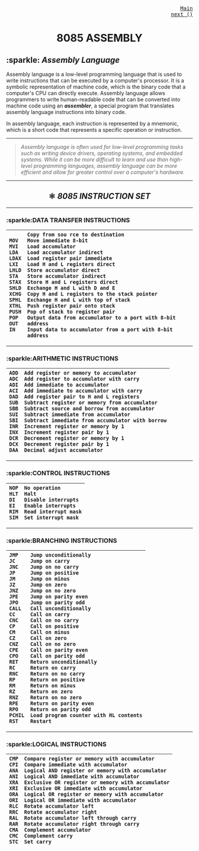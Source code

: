 <p align="right">
<kbd>
<a href="https://github.com/Sid-WC121/Microprocessor-and-Microcontroller" >Main</a><br>
</kbd>
<kbd>
<a href="https://github.com/Sid-WC121/Microprocessor-and-Microcontroller" >next ()</a>
</kbd>
<br>
<h1 align="center"> 8085 ASSEMBLY </h1>
<h2> :sparkle: <em>Assembly Language</em> </h2>
<p>Assembly language is a low-level programming language that is used to write instructions that can be executed by a computer's processor. It is a symbolic representation of machine code, which is the binary code that a computer's CPU can directly execute. Assembly language allows programmers to write human-readable code that can be converted into machine code using an <i><b>assembler</b></i>, a special program that translates assembly language instructions into binary code.</p>
<p>In assembly language, each instruction is represented by a mnemonic, which is a short code that represents a specific operation or instruction.</p>

***
>_Assembly language is often used for low-level programming tasks such as writing device drivers, operating systems, and embedded systems. While it can be more difficult to learn and use than high-level programming languages, assembly language can be more efficient and allow for greater control over a computer's hardware._
***

<h2 align="center"> ⚛️ <em>8085 INSTRUCTION SET</em> </h2>

***
<h3>:sparkle:DATA TRANSFER INSTRUCTIONS</h3>

| `MOV` <br >`MVI` <br> `LDA` <br> `LDAX` <br> `LXI` <br> `LHLD` <br> `STA` <br> `STAX` <br> `SHLD` <br> `XCHG` <br> `SPHL` <br> `XTHL` <br> `PUSH` <br> `POP` <br> `OUT` <br> `IN`| `Copy from sou rce to destination` <br> `Move immediate 8-bit` <br> `Load accumulator` <br> `Load accumulator indirect` <br> `Load register pair immediate` <br> `Load H and L registers direct` <br> `Store accumulator direct` <br> `Store accumulator indirect` <br> `Store H and L registers direct` <br> `Exchange H and L with D and E` <br> `Copy H and L registers to the stack pointer` <br> `Exchange H and L with top of stack` <br> `Push register pair onto stack` <br> `Pop of stack to register pair` <br> `Output data from accumulator to a port with 8-bit address` <br> `Input data to accumulator from a port with 8-bit address`|
| :---        |    :---   |
***

<h3>:sparkle:ARITHMETIC INSTRUCTIONS</h3>

| `ADD` <br >`ADC` <br> `ADI` <br> `ACI` <br> `DAD` <br> `SUB` <br> `SBB` <br> `SUI` <br> `SBI` <br> `INR` <br> `INX` <br> `DCR` <br> `DCX` <br> `DAA`| `Add register or memory to accumulator` <br >`Add register to accumulator with carry` <br> `Add immediate to accumulator` <br> `Add immediate to accumulator with carry` <br> `Add register pair to H and L registers` <br> `Subtract register or memory from accumulator` <br> `Subtract source and borrow from accumulator` <br> `Subtract immediate from accumulator` <br> `Subtract immediate from accumulator with borrow` <br> `Increment register or memory by 1` <br> `Increment register pair by 1` <br> `Decrement register or memory by 1` <br> `Decrement register pair by 1` <br> `Decimal adjust accumulator`|
| :---        |    :---   |

***
<h3>:sparkle:CONTROL INSTRUCTIONS</h3>

| `NOP` <br >`HLT` <br> `DI` <br> `EI` <br> `RIM` <br> `SIM` | `No operation` <br >`Halt` <br> `Disable interrupts` <br> `Enable interrupts` <br> `Read interrupt mask` <br> `Set interrupt mask` |
| :---        |    :---   |

***
<h3>:sparkle:BRANCHING INSTRUCTIONS</h3>

|`JMP` <br >`JC` <br> `JNC` <br> `JP` <br> `JM` <br> `JZ` <br> `JNZ` <br> `JPE` <br> `JPO` <br> `CALL` <br> `CC` <br> `CNC` <br> `CP` <br> `CM` <br >`CZ` <br> `CNZ` <br> `CPE` <br> `CPO` <br> `RET` <br> `RC` <br> `RNC` <br> `RP` <br> `RM` <br> `RZ` <br> `RNZ` <br> `RPE`<br> `RPO` <br> `PCHIL` <br> `RST`|`Jump unconditionally` <br >`Jump on carry` <br> `Jump on no carry` <br> `Jump on positive` <br> `Jump on minus` <br> `Jump on zero` <br> `Jump on no zero` <br> `Jump on parity even` <br> `Jump on parity odd` <br> `Call unconditionally` <br> `Call on carry` <br> `Call on no carry` <br> `Call on positive` <br> `Call on minus` <br > `Call on zero` <br> `Call on no zero` <br> `Call on parity even` <br> `Call on parity odd` <br> `Return unconditionally` <br> `Return on carry` <br> `Return on no carry` <br> `Return on positive` <br> `Return on minus` <br> `Return on zero` <br> `Return on no zero` <br> `Return on parity even`<br> `Return on parity odd` <br> `Load program counter with HL contents` <br> `Restart`|
| :---        |    :---   |

***
<h3>:sparkle:LOGICAL INSTRUCTIONS</h3>

|`CMP` <br >`CPI` <br> `ANA` <br> `ANI` <br> `XRA` <br> `XRI` <br> `ORA` <br> `ORI` <br> `RLC` <br> `RRC` <br> `RAL` <br> `RAR` <br> `CMA` <br> `CMC` <br> `STC`|`Compare register or memory with accumulator` <br> `Compare immediate with accumulator` <br> `Logical AND register or memory with accumulator` <br> `Logical AND immediate with accumulator` <br> `Exclusive OR register or memory with accumulator` <br> `Exclusive OR immediate with accumulator` <br> `Logical OR register or memory with accumulator` <br> `Logical OR immediate with accumulator` <br> `Rotate accumulator left` <br> `Rotate accumulator right` <br> `Rotate accumulator left through carry` <br> `Rotate accumulator right through carry` <br> `Complement accumulator` <br> `Complement carry` <br> `Set carry`|
| :---        |    :---   |
